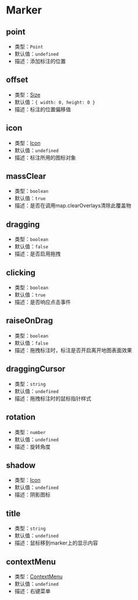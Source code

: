 # Marker

## point
* 类型：`Point`
* 默认值：`undefined`
* 描述：添加标注的位置

## offset
* 类型：[Size](/api/#size)
* 默认值：`{ width: 0, height: 0 }`
* 描述：标注的位置偏移值

## icon
* 类型：[Icon](/api/#icon)
* 默认值：`undefined`
* 描述：标注所用的图标对象

## massClear
* 类型：`boolean`
* 默认值：`true`
* 描述：是否在调用map.clearOverlays清除此覆盖物

## dragging
* 类型：`boolean`
* 默认值：`false`
* 描述：是否启用拖拽

## clicking
* 类型：`boolean`
* 默认值：`true`
* 描述：是否响应点击事件

## raiseOnDrag
* 类型：`boolean`
* 默认值：`false`
* 描述：拖拽标注时，标注是否开启离开地图表面效果

## draggingCursor
* 类型：`string`
* 默认值：`undefined`
* 描述：拖拽标注时的鼠标指针样式

## rotation
* 类型：`number`
* 默认值：`undefined`
* 描述：旋转角度

## shadow
* 类型：[Icon](/api/#icon)
* 默认值：`undefined`
* 描述：阴影图标

## title
* 类型：`string`
* 默认值：`undefined`
* 描述：鼠标移到marker上的显示内容

## contextMenu
* 类型：[ContextMenu](/api/#contextmenu)
* 默认值：`undefined`
* 描述：右键菜单
